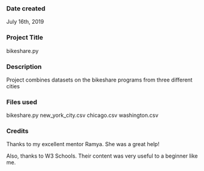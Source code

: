 ### Date created

July 16th, 2019

### Project Title

bikeshare.py

### Description

Project combines datasets on the bikeshare programs from three different cities

### Files used

bikeshare.py
new_york_city.csv
chicago.csv
washington.csv

### Credits

Thanks to my excellent mentor Ramya. She was a great help!

Also, thanks to W3 Schools. Their content was very useful to a beginner like me.
